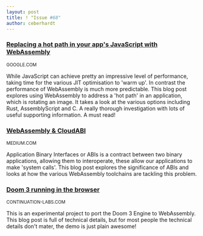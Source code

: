 ```yaml
---
layout: post
title: ! "Issue #68"
author: ceberhardt
---
```


### [Replacing a hot path in your app's JavaScript with WebAssembly](https://developers.google.com/web/updates/2019/02/hotpath-with-wasm)

<small>GOOGLE.COM</small>

While JavaScript can achieve pretty an impressive level of performance, taking time for the various JIT optimisation to 'warm up'. In contrast the performance of WebAssembly is much more predictable. This blog post explores using WebAssembly to address a 'hot path' in an application, which is rotating an image. It takes a look at the various options including Rust, AssemblyScript and C. A really thorough investigation with lots of useful supporting information. A must read! 

### [WebAssembly & CloudABI](https://medium.com/wasmer/webassembly-cloudabi-b573047fd0a9)

<small>MEDIUM.COM</small>

Application Binary Interfaces or ABIs is a contract between two binary applications, allowing them to interoperate, these allow our applications to make 'system calls'. This blog post explores the significance of ABIs and looks at how the various WebAssembly toolchains are tackling this problem.

### [Doom 3 running in the browser](http://www.continuation-labs.com/projects/d3wasm/)

<small>CONTINUATION-LABS.COM</small>

This is an experimental project to port the Doom 3 Engine to WebAssembly. This blog post is full of technical details, but for most people the technical details don't mater, the demo is just plain awesome!